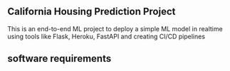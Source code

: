 ## California Housing Prediction Project 

This is an end-to-end ML project to deploy a simple ML model in realtime using tools like Flask, Heroku, FastAPI and creating CI/CD pipelines

## software requirements

